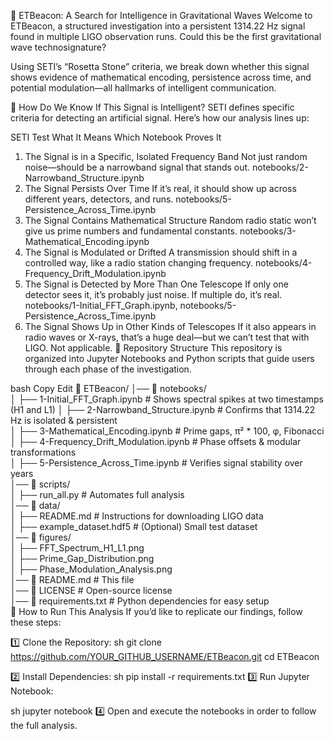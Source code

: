 📡 ETBeacon: A Search for Intelligence in Gravitational Waves
Welcome to ETBeacon, a structured investigation into a persistent 1314.22 Hz signal found in multiple LIGO observation runs. Could this be the first gravitational wave technosignature?

Using SETI’s “Rosetta Stone” criteria, we break down whether this signal shows evidence of mathematical encoding, persistence across time, and potential modulation—all hallmarks of intelligent communication.

📌 How Do We Know If This Signal is Intelligent?
SETI defines specific criteria for detecting an artificial signal. Here’s how our analysis lines up:

SETI Test	What It Means	Which Notebook Proves It
1. The Signal is in a Specific, Isolated Frequency Band	Not just random noise—should be a narrowband signal that stands out.	notebooks/2-Narrowband_Structure.ipynb
2. The Signal Persists Over Time	If it’s real, it should show up across different years, detectors, and runs.	notebooks/5-Persistence_Across_Time.ipynb
3. The Signal Contains Mathematical Structure	Random radio static won’t give us prime numbers and fundamental constants.	notebooks/3-Mathematical_Encoding.ipynb
4. The Signal is Modulated or Drifted	A transmission should shift in a controlled way, like a radio station changing frequency.	notebooks/4-Frequency_Drift_Modulation.ipynb
5. The Signal is Detected by More Than One Telescope	If only one detector sees it, it’s probably just noise. If multiple do, it’s real.	notebooks/1-Initial_FFT_Graph.ipynb, notebooks/5-Persistence_Across_Time.ipynb
6. The Signal Shows Up in Other Kinds of Telescopes	If it also appears in radio waves or X-rays, that’s a huge deal—but we can’t test that with LIGO.	Not applicable.
📂 Repository Structure
This repository is organized into Jupyter Notebooks and Python scripts that guide users through each phase of the investigation.

bash
Copy
Edit
📂 ETBeacon/
│── 📂 notebooks/  
│    ├── 1-Initial_FFT_Graph.ipynb          # Shows spectral spikes at two timestamps (H1 and L1)
│    ├── 2-Narrowband_Structure.ipynb       # Confirms that 1314.22 Hz is isolated & persistent  
│    ├── 3-Mathematical_Encoding.ipynb      # Prime gaps, π² * 100, φ, Fibonacci  
│    ├── 4-Frequency_Drift_Modulation.ipynb # Phase offsets & modular transformations  
│    ├── 5-Persistence_Across_Time.ipynb    # Verifies signal stability over years  
│── 📂 scripts/  
│    ├── run_all.py                         # Automates full analysis  
│── 📂 data/  
│    ├── README.md                          # Instructions for downloading LIGO data  
│    ├── example_dataset.hdf5               # (Optional) Small test dataset  
│── 📂 figures/  
│    ├── FFT_Spectrum_H1_L1.png  
│    ├── Prime_Gap_Distribution.png  
│    ├── Phase_Modulation_Analysis.png  
│── 📜 README.md                             # This file  
│── 📜 LICENSE                               # Open-source license  
│── 📜 requirements.txt                      # Python dependencies for easy setup  
🚀 How to Run This Analysis
If you’d like to replicate our findings, follow these steps:

1️⃣ Clone the Repository:
sh
git clone https://github.com/YOUR_GITHUB_USERNAME/ETBeacon.git
cd ETBeacon

2️⃣ Install Dependencies:
sh
pip install -r requirements.txt
3️⃣ Run Jupyter Notebook:

sh
jupyter notebook
4️⃣ Open and execute the notebooks in order to follow the full analysis.

